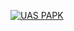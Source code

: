 [![UAS PAPK](https://res.cloudinary.com/marcomontalbano/image/upload/v1642436286/video_to_markdown/images/google-drive--1Uj47mOs9Sq1-6sFv6iRH5yTbEdZOGehU-c05b58ac6eb4c4700831b2b3070cd403.jpg)](https://drive.google.com/file/d/1Uj47mOs9Sq1-6sFv6iRH5yTbEdZOGehU/view?usp=sharing "UAS PAPK")